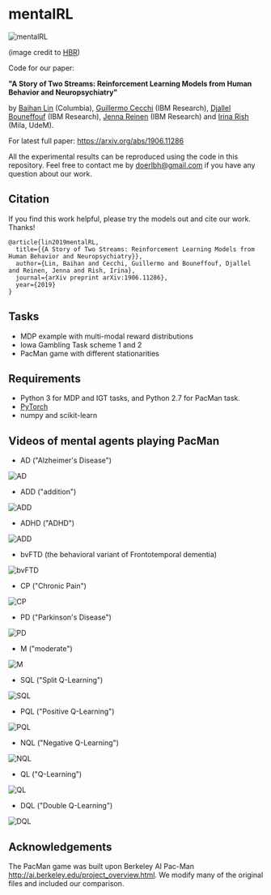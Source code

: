 # mentalRL

![mentalRL](./resources/mentalRL.png "mentalRL")

(image credit to [HBR](https://hbr.org/2018/10/ais-potential-to-diagnose-and-treat-mental-illness))

 

Code for our paper: 

**"A Story of Two Streams: Reinforcement Learning Models from Human Behavior and Neuropsychiatry"** 

by [Baihan Lin](http://www.columbia.edu/~bl2681/) (Columbia), [Guillermo Cecchi](https://researcher.watson.ibm.com/researcher/view.php?person=us-gcecchi) (IBM Research), [Djallel Bouneffouf](https://scholar.google.com/citations?user=i2a1LUMAAAAJ&hl=en) (IBM Research), [Jenna Reinen](http://campuspress.yale.edu/jennareinen/) (IBM Research) and [Irina Rish](https://sites.google.com/site/irinarish/) (Mila, UdeM). 



For latest full paper: https://arxiv.org/abs/1906.11286

All the experimental results can be reproduced using the code in this repository. Feel free to contact me by doerlbh@gmail.com if you have any question about our work.



## Citation

If you find this work helpful, please try the models out and cite our work. Thanks!

    @article{lin2019mentalRL,
      title={{A Story of Two Streams: Reinforcement Learning Models from Human Behavior and Neuropsychiatry}},
      author={Lin, Baihan and Cecchi, Guillermo and Bouneffouf, Djallel and Reinen, Jenna and Rish, Irina},
      journal={arXiv preprint arXiv:1906.11286},
      year={2019}
    }



## Tasks

* MDP example with multi-modal reward distributions
* Iowa Gambling Task scheme 1 and 2
* PacMan game with different stationarities



## Requirements

* Python 3 for MDP and IGT tasks, and Python 2.7 for PacMan task.
* [PyTorch](http://pytorch.org/)
* numpy and scikit-learn



## Videos of mental agents playing PacMan


* AD ("Alzheimer's Disease")

![AD](./resources/AD.gif "AD")

* ADD ("addition")

![ADD](./resources/ADD.gif "ADD")

* ADHD ("ADHD")

![ADD](./resources/ADHD.gif "ADHD")

* bvFTD (the behavioral variant of Frontotemporal dementia)

![bvFTD](./resources/PD.gif "bvFTD")

* CP ("Chronic Pain")

![CP](./resources/PD.gif "CP")

* PD ("Parkinson's Disease")

![PD](./resources/PD.gif "PD")

* M ("moderate")

![M](./resources/M.gif "M")

* SQL ("Split Q-Learning")

![SQL](./resources/SQL.gif "SQL")

* PQL ("Positive Q-Learning")

![PQL](./resources/PQL.gif "PQL")


* NQL ("Negative Q-Learning")

![NQL](./resources/NQL.gif "NQL")


* QL ("Q-Learning")

![QL](./resources/QL.gif "QL")


* DQL ("Double Q-Learning")

![DQL](./resources/DQL.gif "DQL")


## Acknowledgements 

The PacMan game was built upon Berkeley AI Pac-Man http://ai.berkeley.edu/project_overview.html. We modify many of the original files and included our comparison.

